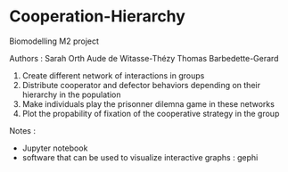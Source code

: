 # Cooperation-Hierarchy
Biomodelling M2 project

Authors : Sarah Orth
          Aude de Witasse-Thézy
          Thomas Barbedette-Gerard

1. Create different network of interactions in groups
2. Distribute cooperator and defector behaviors depending on their hierarchy in the population
3. Make individuals play the prisonner dilemna game in these networks
4. Plot the propability of fixation of the cooperative strategy in the group

Notes :
- Jupyter notebook
- software that can be used to visualize interactive graphs : gephi
